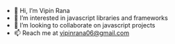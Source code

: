 - 👋 Hi, I’m Vipin Rana
- 👀 I’m interested in javascript libraries and frameworks
- 💞️ I’m looking to collaborate on javascript projects
- 📫 Reach me at vipinrana06@gmail.com

